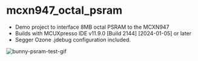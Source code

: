 # mcxn947_octal_psram

- Demo project to interface 8MB octal  PSRAM to the MCXN947
- Builds with MCUXpresso IDE v11.9.0 [Build 2144] [2024-01-05] or later
- Segger Ozone .jdebug configuration included.

![bunny-psram-test-gif](https://github.com/wavenumber-eng/mcxn947_octal_psram/assets/1431437/23346148-2b80-450f-afa1-8cac6b6d2be3)
